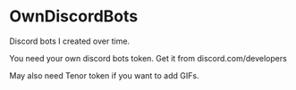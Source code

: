 # OwnDiscordBots
Discord bots I created over time.

You need your own discord bots token. Get it from discord.com/developers

May also need Tenor token if you want to add GIFs.

